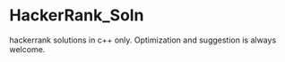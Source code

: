 # HackerRank_Soln
hackerrank solutions in c++ only. 
Optimization and suggestion is always welcome.
